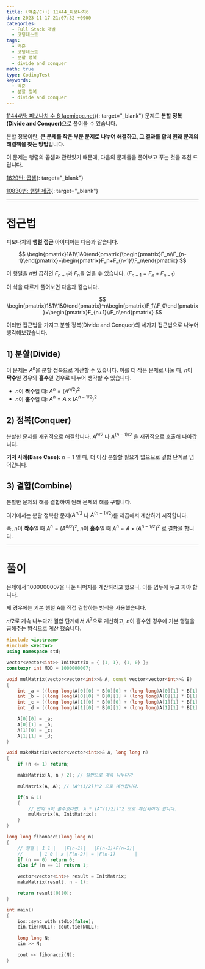 ```yaml
---
title: (백준/C++) 11444_피보나치6
date: 2023-11-17 21:07:32 +0900
categories:
  - Full Stack 개발
  - 코딩테스트
tags:
  - 백준
  - 코딩테스트
  - 분할 정복
  - divide and conquer
math: true
type: CodingTest
keywords:
  - 백준
  - 분할 정복
  - divide and conquer
---
```


[11444번: 피보나치 수 6 (acmicpc.net)](https://www.acmicpc.net/problem/11444){: target="_blank"} 문제도 <span class="keyword">**분할 정복(Divide and Conquer)**</span>으로 풀어볼 수 있습니다.

분할 정복이란, **<span class="font_highlight">큰 문제를 작은 부분 문제로 나누어 해결</span>하고, 그 결과를 합쳐 원래 문제의 해결책을 찾는 방법**입니다.

이 문제는 행렬의 곱셈과 관련있기 때문에, 다음의 문제들을 풀어보고 푸는 것을 추천 드립니다.

[1629번: 곱셈](https://www.acmicpc.net/problem/1629){: target="_blank"}

[10830번: 행렬 제곱](https://www.acmicpc.net/problem/10830){: target="_blank"}

---

# 접근법

피보나치의 **행렬 접근** 아이디어는 다음과 같습니다.

$$
\begin{pmatrix}1&1\\1&0\end{pmatrix}\begin{pmatrix}F_n\\F_{n-1}\end{pmatrix}=\begin{pmatrix}F_n+F_{n-1}\\F_n\end{pmatrix}
$$

이 행렬을 $n$번 곱하면 $F_{n+1}$과 $F_n$을 얻을 수 있습니다. $(F_{n+1}=F_n+F_{n-1})$

이 식을 다르게 풀어보면 다음과 같습니다.

$$
\begin{pmatrix}1&1\\1&0\end{pmatrix}^n\begin{pmatrix}F_1\\F_0\end{pmatrix}=\begin{pmatrix}F_{n+1}\\F_n\end{pmatrix}
$$

이러한 접근법을 가지고 분할 정복(Divide and Conquer)의 세가지 접근법으로 나누어 생각해보겠습니다.

## 1) 분할(Divide)

이 문제는 $A^n$을 분할 정복으로 계산할 수 있습니다. 이를 더 작은 문제로 나눌 때, $n$이 **짝수**일 경우와 **홀수**일 경우로 나누어 생각할 수 있습니다.

- $n$이 **짝수**일 때: $A^n=(A^{n/2})^2$
- $n$이 **홀수**일 때: $A^n=A×(A^{n-1/2})^2$

## 2) 정복(Conquer)

분할한 문제를 재귀적으로 해결합니다. $A^{n/2}$ 나  $A^{(n-1)/2}$ 을 재귀적으로 호출해 나아갑니다.

**기저 사례(Base Case):** $n=1$ 일 때, 더 이상 분할할 필요가 없으므로 결합 단계로 넘어갑니다.

## 3) 결합(Combine)

분할한 문제의 해를 결합하여 원래 문제의 해를 구합니다.

여기에서는 분할 정복한 문제($A^{n/2}$ 나  $A^{(n-1)/2}$)를 제곱해서 계산하기 시작합니다.

즉, $n$이 **짝수**일 때 $A^n=(A^{n/2})^2$, $n$이 **홀수**일 때 $A^n=A×(A^{n-1/2})^2$ 로 결합을 합니다.

---

# 풀이

문제에서 1000000007을 나눈 나머지를 계산하라고 했으니, 이를 염두에 두고 짜야 합니다.

제 경우에는 기본 행렬 A를 직접 결합하는 방식을 사용했습니다.

$n/2$로 계속 나누다가 결합 단계에서 $A^2$으로 계산하고, $n$이 홀수인 경우에 기본 행렬을 곱해주는 방식으로 계산 했습니다.

```cpp
#include <iostream>
#include <vector>
using namespace std;

vector<vector<int>> InitMatrix = { {1, 1}, {1, 0} };
constexpr int MOD = 1000000007;

void mulMatrix(vector<vector<int>>& A, const vector<vector<int>>& B)
{
	int _a = ((long long)A[0][0] * B[0][0] + (long long)A[0][1] * B[1][0]) % MOD;
	int _b = ((long long)A[0][0] * B[0][1] + (long long)A[0][1] * B[1][1]) % MOD;
	int _c = ((long long)A[1][0] * B[0][0] + (long long)A[1][1] * B[1][0]) % MOD;
	int _d = ((long long)A[1][0] * B[0][1] + (long long)A[1][1] * B[1][1]) % MOD;

	A[0][0] = _a;
	A[0][1] = _b;
	A[1][0] = _c;
	A[1][1] = _d;
}

void makeMatrix(vector<vector<int>>& A, long long n)
{
	if (n <= 1) return;

	makeMatrix(A, n / 2); // 절반으로 계속 나누다가

	mulMatrix(A, A); // (A^(1/2))^2 으로 계산합니다.

	if(n & 1)
	{
		// 만약 n이 홀수였다면, A * (A^(1/2))^2 으로 계산되어야 합니다.
		mulMatrix(A, InitMatrix);
	}
}

long long fibonacci(long long n)
{
	// 행렬 | 1 1 |   |F(n-1)|   |F(n-1)+F(n-2)|
	//      | 1 0 | x |F(n-2)| = |F(n-1)       |
	if (n == 0) return 0;
	else if (n == 1) return 1;

	vector<vector<int>> result = InitMatrix;
	makeMatrix(result, n - 1);

	return result[0][0];
}

int main()
{
	ios::sync_with_stdio(false);
	cin.tie(NULL); cout.tie(NULL);

	long long N;
	cin >> N;

	cout << fibonacci(N);
}
```